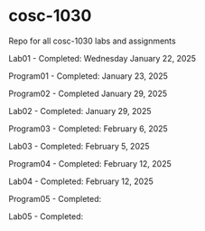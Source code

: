 # cosc-1030
Repo for all cosc-1030 labs and assignments

Lab01 - Completed: Wednesday January 22, 2025

Program01 - Completed: January 23, 2025

Program02 - Completed January 29, 2025

Lab02 - Completed: January 29, 2025

Program03 - Completed: February 6, 2025

Lab03 - Completed: February 5, 2025

Program04 - Completed: February 12, 2025

Lab04 - Completed: February 12, 2025

Program05 - Completed: 

Lab05 - Completed: 
